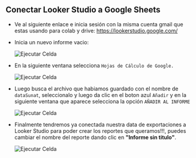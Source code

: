 ## Conectar Looker Studio a Google Sheets

* Ve al siguiente enlace e inicia sesión con la misma cuenta gmail que estas usando para colab y drive: https://lookerstudio.google.com/
* Inicia un nuevo informe vacio:

    <image src="../images/looker1.jpg" alt="Ejecutar Celda">

* En la siguiente ventana selecciona `Hojas de Cálculo de Google.`

    <image src="../images/looker2.jpg" alt="Ejecutar Celda">

* Luego busca el archivo que habiamos guardado con el nombre de `dataSunat`, seleccionalo y luego da clic en el boton azul `Añadir` y en la siguiente ventana que aparece selecciona la opción `AÑADIR AL INFORME`

    <image src="../images/looker3.jpg" alt="Ejecutar Celda">

* Finalmente tendremos ya conectada nuestra data de exportaciones a Looker Studio para poder crear los reportes que queramos!!!, puedes cambiar el nombre del reporte dando clic en **"Informe sin titulo"**.

    <image src="../images/looker4.jpg" alt="Ejecutar Celda">